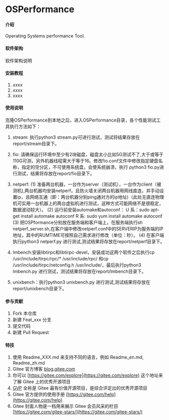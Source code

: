 # OSPerformance

#### 介绍
Operating Systems performance Tool.

#### 软件架构
软件架构说明


#### 安装教程

1.  xxxx
2.  xxxx
3.  xxxx

#### 使用说明

  克隆OSPerformance到本地之后，进入OSPerformance目录，各个性能测试工具执行方法如下：

1. stream:
   执行python3 stream.py可进行测试，测试将结果存放在report/stream目录下。

2. fio:
   请确保运行环境中至少有2块磁盘，磁盘太小比如5G测试不了,大于或等于110G可测，另外机器线程需大于等于16。修改fio.conf文件中修改指定硬盘名称，指定的空分区，不可使用系统盘，会使系统崩溃，执行 python3 fio.py进行测试，结果将存放在report/fio目录下。 

3. netperf:
  (1) 准备两台机器，一台作为server（测试机），一台作为client（被测机),两台机器均安装netperf，且防火墙关闭两台机器用网线直连，并手动设置ip，且网络互通（即：两台机器分别ping通对方的ip地址)（此处无直连物理机可实用一台机器上的两台虚拟机进行测试，这种方式可能网络不是很稳定，数据波动较大）。
  (2) 运行前安装automake和autoconf：
       U 系：sudo apt-get install automake autoconf
       R 系: sudo yum install automake autoconf
  (3) 把OSPformance分别放在服务端和客户端上，在服务端执行sh netperf_server.sh,在客户端中修改netperf.conf中的SERVERIP为服务端的IP地址，其中的RUMTIME可按照自己需求进行修改（单位：秒）。
  (4) 在客户端执行python3 netperf.py 进行测试,测试结果将存放在report/netperf目录下。

4. lmbench:安装libtirpc和libtirpc-devel，安装成功这两个软件之后执行cp /usr/include/tirpc/rpc/* /usr/include/rpc/ 和cp /usr/include/tirpc/netconfig.h /usr/include/，最后执行python3 lmbench.py 进行测试，测试结果将存放在report/lmbench目录下。

5. unixbench：执行python3 unixbench.py 进行测试,测试结果将存放在report/unixbench目录下。

#### 参与贡献

1.  Fork 本仓库
2.  新建 Feat_xxx 分支
3.  提交代码
4.  新建 Pull Request


#### 特技

1.  使用 Readme\_XXX.md 来支持不同的语言，例如 Readme\_en.md, Readme\_zh.md
2.  Gitee 官方博客 [blog.gitee.com](https://blog.gitee.com)
3.  你可以 [https://gitee.com/explore](https://gitee.com/explore) 这个地址来了解 Gitee 上的优秀开源项目
4.  [GVP](https://gitee.com/gvp) 全称是 Gitee 最有价值开源项目，是综合评定出的优秀开源项目
5.  Gitee 官方提供的使用手册 [https://gitee.com/help](https://gitee.com/help)
6.  Gitee 封面人物是一档用来展示 Gitee 会员风采的栏目 [https://gitee.com/gitee-stars/](https://gitee.com/gitee-stars/)
